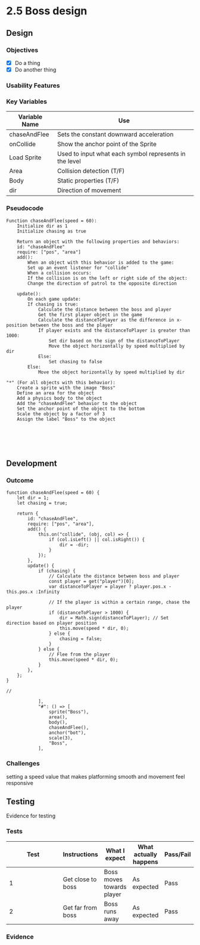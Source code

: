 # 2.5 Boss design

## Design

### Objectives



* [x] Do a thing
* [x] Do another thing

### Usability Features

### Key Variables

| Variable Name | Use                                                    |
| ------------- | ------------------------------------------------------ |
| chaseAndFlee  | Sets the constant downward acceleration                |
| onCollide     | Show the anchor point of the Sprite                    |
| Load Sprite   | Used to input what each symbol represents in the level |
| Area          | Collision detection (T/F)                              |
| Body          | Static properties (T/F)                                |
| dir           | Direction of movement                                  |

### Pseudocode

```
Function chaseAndFlee(speed = 60):
    Initialize dir as 1
    Initialize chasing as true
    
    Return an object with the following properties and behaviors:
    id: "chaseAndFlee"
    require: ["pos", "area"]
    add():
        When an object with this behavior is added to the game:
        Set up an event listener for "collide"
        When a collision occurs:
        If the collision is on the left or right side of the object:
        Change the direction of patrol to the opposite direction
    
    update():
        On each game update:
        If chasing is true:
            Calculate the distance between the boss and player
            Get the first player object in the game
            Calculate the distanceToPlayer as the difference in x-position between the boss and the player
            If player exists and the distanceToPlayer is greater than 1000:
                Set dir based on the sign of the distanceToPlayer
                Move the object horizontally by speed multiplied by dir
            Else:
                Set chasing to false
        Else:
            Move the object horizontally by speed multiplied by dir
    
"*" (For all objects with this behavior):
    Create a sprite with the image "Boss"
    Define an area for the object
    Add a physics body to the object
    Add the "chaseAndFlee" behavior to the object
    Set the anchor point of the object to the bottom
    Scale the object by a factor of 3
    Assign the label "Boss" to the object



  
  
```

## Development&#x20;

### Outcome

```
function chaseAndFlee(speed = 60) {
    let dir = 1;
    let chasing = true;

    return {
        id: "chaseAndFlee",
        require: ["pos", "area"],
        add() {
            this.on("collide", (obj, col) => {
                if (col.isLeft() || col.isRight()) {
                    dir = -dir;
                }
            });
        },
        update() {
            if (chasing) {
                // Calculate the distance between boss and player
                const player = get("player")[0];
                var distanceToPlayer = player ? player.pos.x - this.pos.x :Infinity

                // If the player is within a certain range, chase the player
                if (distanceToPlayer > 1000) {
                    dir = Math.sign(distanceToPlayer); // Set direction based on player position
                    this.move(speed * dir, 0);
                } else {
                    chasing = false;
                }
            } else {
                // Flee from the player
                this.move(speed * dir, 0);
            }
        },
    };
}

//

            ],
            "#": () => [
                sprite("Boss"),
                area(),
                body(),
                chaseAndFlee(),
                anchor("bot"),
                scale(3),
                "Boss",
            ],

```

### Challenges

setting a speed value that makes platforming smooth and movement feel responsive

## Testing

Evidence for testing

### Tests

<table data-full-width="true"><thead><tr><th width="136">Test</th><th>Instructions</th><th>What I expect</th><th>What actually happens</th><th>Pass/Fail</th></tr></thead><tbody><tr><td>1</td><td>Get close to boss</td><td>Boss moves towards player</td><td>As expected</td><td>Pass</td></tr><tr><td>2</td><td>Get far from boss</td><td>Boss runs away </td><td>As expected</td><td>Pass</td></tr></tbody></table>

### Evidence

